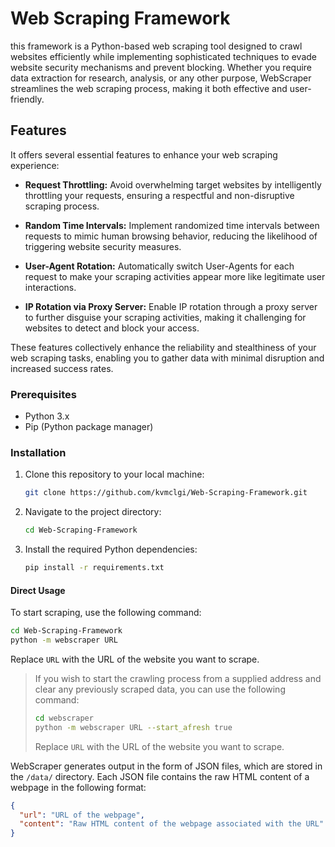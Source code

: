 # Web Scraping Framework

this framework is a Python-based web scraping tool designed to crawl websites efficiently while implementing sophisticated techniques to evade website security mechanisms and prevent blocking. Whether you require data extraction for research, analysis, or any other purpose, WebScraper streamlines the web scraping process, making it both effective and user-friendly.


## Features

It offers several essential features to enhance your web scraping experience:

- **Request Throttling:** Avoid overwhelming target websites by intelligently throttling your requests, ensuring a respectful and non-disruptive scraping process.

- **Random Time Intervals:** Implement randomized time intervals between requests to mimic human browsing behavior, reducing the likelihood of triggering website security measures.

- **User-Agent Rotation:** Automatically switch User-Agents for each request to make your scraping activities appear more like legitimate user interactions.

- **IP Rotation via Proxy Server:** Enable IP rotation through a proxy server to further disguise your scraping activities, making it challenging for websites to detect and block your access.

These features collectively enhance the reliability and stealthiness of your web scraping tasks, enabling you to gather data with minimal disruption and increased success rates.


### Prerequisites
- Python 3.x
- Pip (Python package manager)

### Installation


1. Clone this repository to your local machine:

   ```bash
   git clone https://github.com/kvmclgi/Web-Scraping-Framework.git
   ```

2. Navigate to the project directory:

   ```bash
   cd Web-Scraping-Framework
   ```

3. Install the required Python dependencies:

   ```bash
   pip install -r requirements.txt
   ```


#### Direct Usage

To start scraping, use the following command:

   ```bash
   cd Web-Scraping-Framework
   python -m webscraper URL
  ```

Replace `URL` with the URL of the website you want to scrape.

> If you wish to start the crawling process from a supplied address and clear any previously scraped data, you can use the following command:
> 
>   ```bash
>   cd webscraper
>   python -m webscraper URL --start_afresh true
>   ```
> Replace `URL` with the URL of the website you want to scrape.




WebScraper generates output in the form of JSON files, which are stored in the `/data/` directory. Each JSON file contains the raw HTML content of a webpage in the following format:

   ```json
   {
     "url": "URL of the webpage",
     "content": "Raw HTML content of the webpage associated with the URL"
   }
   ```


